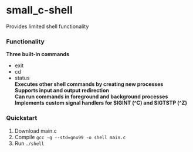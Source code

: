 # small_c-shell
Provides limited shell functionality  
### Functionality
**Three built-in commands** 
- exit
- cd
- status  
**Executes other shell commands by creating new processes  
Supports input and output redirection  
Can run commands in foreground and background processes  
Implements custom signal handlers for SIGINT (^C) and SIGTSTP (^Z)**

### Quickstart
1. Download main.c
2. Compile
`gcc -g --std=gnu99 -o shell main.c`
3. Run
`./shell`
